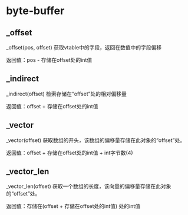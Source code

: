 # byte-buffer
## _offset
_offset(pos, offset) 获取vtable中的字段，返回在数值中的字段偏移

返回值：pos - 存储在offset处的int值
## _indirect
_indirect(offset) 检索存储在“offset”处的相对偏移量

返回值：offset + 存储在offset处的int值
## _vector
_vector(offset) 获取数组的开头，该数组的偏移量存储在此对象的“offset”处。

返回值：offset + 存储在offset处的int值 + int字节数(4)
## _vector_len
_vector_len(offset) 获取一个数组的长度，该向量的偏移量存储在此对象的“offset”处。

返回值：存储在(offset + 存储在offset处的int值) 处的int值
